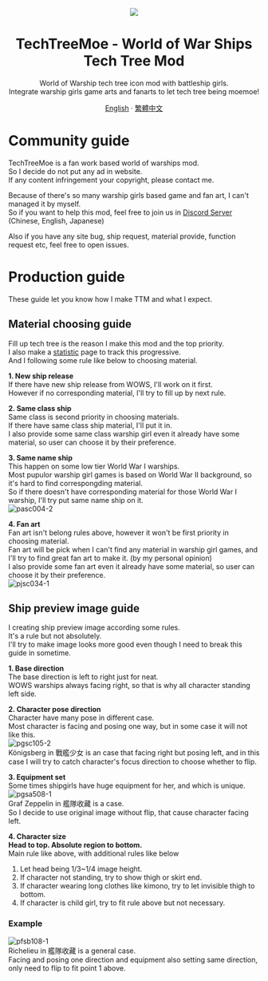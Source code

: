 <p align="center"><img src="https://github.com/harukaxxxx/TechTreeMoe/blob/master/public/img/readme_logo.png?raw=true"></p>
<h1 align="center">TechTreeMoe - World of War Ships Tech Tree Mod</h1>
<p align="center">World of Warship tech tree icon mod with battleship girls.<br>
Integrate warship girls game arts and fanarts to let tech tree being moemoe!</p>
<p align="center">
<a href="https://github.com/harukaxxxx/TechTreeMoe/blob/master/README.md">English</a> ·
<a href="https://github.com/harukaxxxx/TechTreeMoe/blob/master/README_zhTW.md">繁體中文</a>
</p>

# Community guide

TechTreeMoe is a fan work based world of warships mod.<br>
So I decide do not put any ad in website.<br>
If any content infringement your copyright, please contact me.

Because of there's so many warship girls based game and fan art, I can't managed it by myself.<br>
So if you want to help this mod, feel free to join us in [Discord Server](https://discord.gg/fXaaegG) (Chinese, English, Japanese)

Also if you have any site bug, ship request, material provide, function request etc, feel free to open issues.

# Production guide

These guide let you know how I make TTM and what I expect.

## Material choosing guide

Fill up tech tree is the reason I make this mod and the top priority.<br>
I also make a [statistic](https://techtreemoe.makinoworks.com/#/charts) page to track this progressive.<br>
And I following some rule like below to choosing material.

**1. New ship release**  
If there have new ship release from WOWS, I'll work on it first.<br>
However if no corresponding material, I'll try to fill up by next rule.

**2. Same class ship**  
Same class is second priority in choosing materials.<br>
If there have same class ship material, I'll put it in.<br>
I also provide some same class warship girl even it already have some material, so user can choose it by their preference.

**3. Same name ship**  
This happen on some low tier World War I warships.<br>
Most pupulor warship girl games is based on World War II background, so it's hard to find correspongding material.<br>
So if there doesn't have corresponding material for those World War I warship, I'll try put same name ship on it.<br>
![pasc004-2](https://raw.githubusercontent.com/harukaxxxx/TechTreeMoe/master/public/img/ship_previews/PASC004-2.png)

**4. Fan art**  
Fan art isn't belong rules above, however it won't be first priority in choosing material.<br>
Fan art will be pick when I can't find any material in warship girl games, and I'll try to find great fan art to make it. (by my personal opinion)<br>
I also provide some fan art even it already have some material, so user can choose it by their preference.<br>
![pjsc034-1](https://raw.githubusercontent.com/harukaxxxx/TechTreeMoe/master/public/img/ship_previews/PJSC034-1.png)

## Ship preview image guide

I creating ship preview image according some rules.<br>
It's a rule but not absolutely.<br>
I'll try to make image looks more good even though I need to break this guide in sometime.

**1. Base direction**  
The base direction is left to right just for neat.  
WOWS warships always facing right, so that is why all character standing left side.

**2. Character pose direction**  
Character have many pose in different case.  
Most character is facing and posing one way, but in some case it will not like this.  
![pgsc105-2](https://raw.githubusercontent.com/harukaxxxx/TechTreeMoe/master/public/img/ship_previews/PGSC105-2.png)  
Königsberg in 戰艦少女 is an case that facing right but posing left, and in this case I will try to catch character's focus direction to choose whether to flip.

**3. Equipment set**  
Some times shipgirls have huge equipment for her, and which is unique.  
![pgsa508-1](https://raw.githubusercontent.com/harukaxxxx/TechTreeMoe/master/public/img/ship_previews/PGSA508-1.png)  
Graf Zeppelin in 艦隊收藏 is a case.  
So I decide to use original image without flip, that cause character facing left.

**4. Character size**  
**Head to top. Absolute region to bottom.**  
Main rule like above, with additional rules like below

1. Let head being 1/3~1/4 image height.
2. If character not standing, try to show thigh or skirt end.
3. If character wearing long clothes like kimono, try to let invisible thigh to bottom.
4. If character is child girl, try to fit rule above but not necessary.

### Example

![pfsb108-1](https://raw.githubusercontent.com/harukaxxxx/TechTreeMoe/master/public/img/ship_previews/PFSB108-1.png)<br>
Richelieu in 艦隊收藏 is a general case.<br>
Facing and posing one direction and equipment also setting same direction, only need to flip to fit point 1 above.
